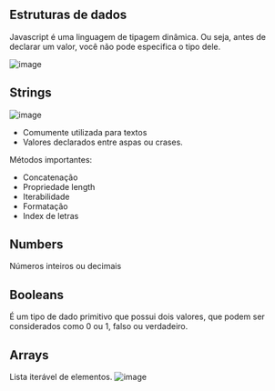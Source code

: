 ## Estruturas de dados
   Javascript é uma linguagem de tipagem dinâmica.
   Ou seja, antes de declarar um valor, você não pode especifica o tipo dele.

![image](https://user-images.githubusercontent.com/55243757/150808019-bef98640-bc15-4eba-80fe-6ff0751cbfc6.png)

## Strings

![image](https://user-images.githubusercontent.com/55243757/150809177-d41e8cbc-296f-48c8-9e92-35435518c933.png)

   * Comumente utilizada para textos
   * Valores declarados entre aspas ou crases.

Métodos importantes:
   * Concatenação
   * Propriedade length
   * Iterabilidade
   * Formatação
   * Index de letras

## Numbers
   Números inteiros ou decimais

## Booleans
   É um tipo de dado primitivo que possui dois valores, que podem ser considerados como 0 ou 1, falso ou verdadeiro.

## Arrays
   Lista iterável de elementos.
![image](https://user-images.githubusercontent.com/55243757/150878071-da61566c-72c4-4fe0-b37f-9ae8b9334c84.png)
